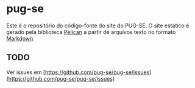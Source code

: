 pug-se
======

Este é o repositório do código-fonte do site do PUG-SE. O site estático é gerado pela biblioteca [Pelican](http://getpelican.com) a partir de arquivos texto no formato [Markdown](http://daringfireball.net/projects/markdown/).

## TODO

Ver issues em [https://github.com/pug-se/pug-se/issues](https://github.com/pug-se/pug-se/issues)
